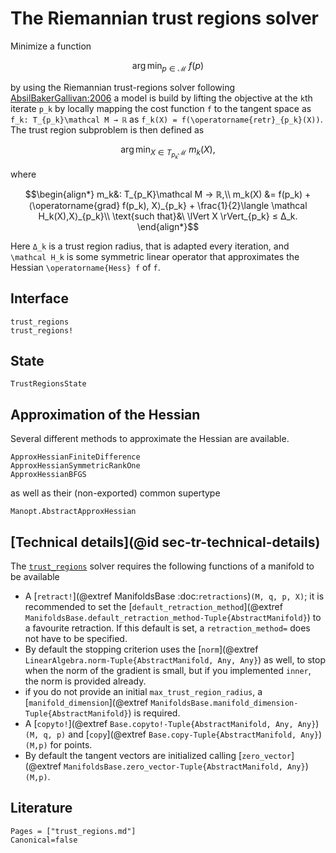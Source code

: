 # The Riemannian trust regions solver

Minimize a function

```math
\operatorname*{\arg\,min}_{p ∈ \mathcal{M}}\ f(p)
```

by using the Riemannian trust-regions solver following [AbsilBakerGallivan:2006](@cite) a model is build by
lifting the objective at the ``k``th iterate ``p_k`` by locally mapping the
cost function ``f`` to the tangent space as ``f_k: T_{p_k}\mathcal M → ℝ`` as
``f_k(X) = f(\operatorname{retr}_{p_k}(X))``.
The trust region subproblem is then defined as

```math
\operatorname*{arg\,min}_{X ∈ T_{p_k}\mathcal M}\ m_k(X),
```

where

```math
\begin{align*}
m_k&: T_{p_K}\mathcal M → ℝ,\\
m_k(X) &= f(p_k) + ⟨\operatorname{grad} f(p_k), X⟩_{p_k} + \frac{1}{2}\langle \mathcal H_k(X),X⟩_{p_k}\\
\text{such that}&\ \lVert X \rVert_{p_k} ≤ Δ_k.
\end{align*}
```

Here ``Δ_k`` is a trust region radius, that is adapted every iteration, and ``\mathcal H_k`` is
some symmetric linear operator that approximates the Hessian ``\operatorname{Hess} f`` of ``f``.


## Interface

```@docs
trust_regions
trust_regions!
```

## State

```@docs
TrustRegionsState
```

## Approximation of the Hessian

Several different methods to approximate the Hessian are available.

```@docs
ApproxHessianFiniteDifference
ApproxHessianSymmetricRankOne
ApproxHessianBFGS
```

as well as their (non-exported) common supertype

```@docs
Manopt.AbstractApproxHessian
```

## [Technical details](@id sec-tr-technical-details)

The [`trust_regions`](@ref) solver requires the following functions of a manifold to be available

* A [`retract!`](@extref ManifoldsBase :doc:`retractions`)`(M, q, p, X)`; it is recommended to set the [`default_retraction_method`](@extref `ManifoldsBase.default_retraction_method-Tuple{AbstractManifold}`) to a favourite retraction. If this default is set, a `retraction_method=` does not have to be specified.
* By default the stopping criterion uses the [`norm`](@extref `LinearAlgebra.norm-Tuple{AbstractManifold, Any, Any}`) as well, to stop when the norm of the gradient is small, but if you implemented `inner`, the norm is provided already.
* if you do not provide an initial `max_trust_region_radius`, a [`manifold_dimension`](@extref `ManifoldsBase.manifold_dimension-Tuple{AbstractManifold}`) is required.
* A [`copyto!`](@extref `Base.copyto!-Tuple{AbstractManifold, Any, Any}`)`(M, q, p)` and [`copy`](@extref `Base.copy-Tuple{AbstractManifold, Any}`)`(M,p)` for points.
* By default the tangent vectors are initialized calling [`zero_vector`](@extref `ManifoldsBase.zero_vector-Tuple{AbstractManifold, Any}`)`(M,p)`.


## Literature

```@bibliography
Pages = ["trust_regions.md"]
Canonical=false
```
